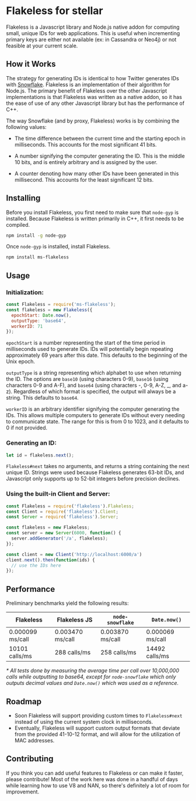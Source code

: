 Flakeless for stellar
=========

Flakeless is a Javascript library and Node.js native addon for computing small, unique IDs for web applications. This is useful when incrementing primary keys are either not available (ex: in Cassandra or Neo4j) or not feasible at your current scale.

## How it Works

The strategy for generating IDs is identical to how Twitter generates IDs with [Snowflake](https://blog.twitter.com/2010/announcing-snowflake).  Flakeless is an implementation of their algorithm for Node.js.  The primary benefit of Flakeless over the other Javascript implementations is that Flakeless was written as a native addon, so it has the ease of use of any other Javascript library but has the performance of C++.

The way Snowflake (and by proxy, Flakeless) works is by combining the following values:

* The time difference between the current time and the starting epoch in milliseconds. This accounts for the most significant 41 bits.

* A number signifying the computer generating the ID. This is the middle 10 bits, and is entirely arbitrary and is assigned by the user.

* A counter denoting how many other IDs have been generated in this millisecond. This accounts for the least significant 12 bits.

## Installing

Before you install Flakeless, you first need to make sure that `node-gyp` is installed. Because Flakeless is written primarily in C++, it first needs to be compiled.

```bash
npm install -g node-gyp
```

Once `node-gyp` is installed, install Flakeless.

```bash
npm install ms-flakeless
```

## Usage

### Initialization:

```js
const Flakeless = require('ms-flakeless');
const flakeless = new Flakeless({
  epochStart: Date.now(),
  outputType: 'base64',
  workerID: 71
});
```

`epochStart` is a number representing the start of the time period in milliseconds used to generate IDs. IDs will potentially begin repeating approximately 69 years after this date. This defaults to the beginning of the Unix epoch.

`outputType` is a string representing which alphabet to use when returning the ID. The options are `base10` (using characters 0-9), `base16` (using characters 0-9 and A-F), and `base64` (using characters -, 0-9, A-Z, _, and a-z). Regardless of which format is specified, the output will always be a string. This defaults to `base64`.

`workerID` is an arbitrary identifier signifying the computer generating the IDs. This allows multiple computers to generate IDs without every needing to communicate state. The range for this is from 0 to 1023, and it defaults to 0 if not provided.

### Generating an ID:

```js
let id = flakeless.next();
```

`Flakeless#next` takes no arguments, and returns a string containing the next unique ID. Strings were used because Flakeless generates 63-bit IDs, and Javascript only supports up to 52-bit integers before precision declines.

### Using the built-in Client and Server:

```js
const Flakeless = require('flakeless').Flakeless;
const Client = require('flakeless').Client;
const Server = require('flakeless').Server;

const flakeless = new Flakeless;
const server = new Server(6000, function() {
  server.addGenerator('/a', flakeless);
});

const client = new Client('http://localhost:6000/a')
client.next().then(function(ids) {
  // use the IDs here
});
```

## Performance

Preliminary benchmarks yield the following results:

| Flakeless        | Flakeless JS     | `node-snowflake` | `Date.now()`     |
|------------------|------------------|------------------|------------------|
| 0.000099 ms/call | 0.003470 ms/call | 0.003870 ms/call | 0.000069 ms/call |
|   10101 calls/ms |     288 calls/ms |     258 calls/ms |   14492 calls/ms |

_\* All tests done by measuring the average time per call over 10,000,000 calls while outputting to base64, except for `node-snowflake` which only outputs decimal values and `Date.now()` which was used as a reference._

## Roadmap

* Soon Flakeless will support providing custom times to `Flakeless#next` instead of using the current system clock in milliseconds.
* Eventually, Flakeless will support custom output formats that deviate from the provided 41-10-12 format, and will allow for the utilization of MAC addresses.

## Contributing

If you think you can add useful features to Flakeless or can make it faster, please contribute! Most of the work here was done in a handful of days while learning how to use V8 and NAN, so there's definitely a lot of room for improvement.
